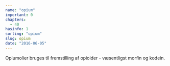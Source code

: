```yaml
---
name: "opium"
important: 0
chapters:  
  - 40
hasinfo: 1
sorting: "opium"
slug: opium
date: "2016-06-05"
---
```


Opiumolier bruges til fremstilling af opioider - væsentligst morfin og kodein.
